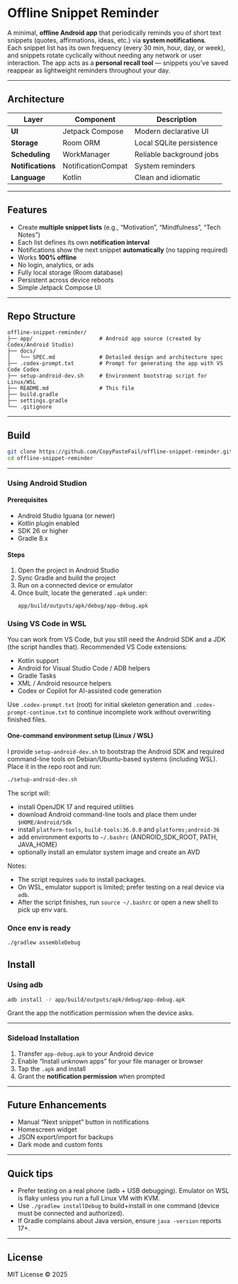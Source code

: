 # Offline Snippet Reminder

A minimal, **offline Android app** that periodically reminds you of short text snippets (quotes, affirmations, ideas, etc.) via **system notifications**.  
Each snippet list has its own frequency (every 30 min, hour, day, or week), and snippets rotate cyclically without needing any network or user interaction.
The app acts as a **personal recall tool** — snippets you’ve saved reappear as lightweight reminders throughout your day.

---

## Architecture

| Layer | Component | Description |
|-------|------------|-------------|
| **UI** | Jetpack Compose | Modern declarative UI |
| **Storage** | Room ORM | Local SQLite persistence |
| **Scheduling** | WorkManager | Reliable background jobs |
| **Notifications** | NotificationCompat | System reminders |
| **Language** | Kotlin | Clean and idiomatic |

---

## Features

- Create **multiple snippet lists** (e.g., “Motivation”, “Mindfulness”, “Tech Notes”)
- Each list defines its own **notification interval**
- Notifications show the next snippet **automatically** (no tapping required)
- Works **100% offline**
- No login, analytics, or ads
- Fully local storage (Room database)
- Persistent across device reboots
- Simple Jetpack Compose UI

---


## Repo Structure

```
offline-snippet-reminder/
├── app/                     # Android app source (created by Codex/Android Studio)
├── docs/
│   └── SPEC.md              # Detailed design and architecture spec
├── .codex-prompt.txt        # Prompt for generating the app with VS Code Codex
├── setup-android-dev.sh     # Environment bootstrap script for Linux/WSL
├── README.md                # This file
├── build.gradle
├── settings.gradle
└── .gitignore
```

---

## Build

```bash
git clone https://github.com/CopyPasteFail/offline-snippet-reminder.git
cd offline-snippet-reminder
```

---

### Using Android Studion

#### Prerequisites
- Android Studio Iguana (or newer)
- Kotlin plugin enabled
- SDK 26 or higher
- Gradle 8.x


#### Steps
1. Open the project in Android Studio  
2. Sync Gradle and build the project  
3. Run on a connected device or emulator  
4. Once built, locate the generated `.apk` under:
   ```
   app/build/outputs/apk/debug/app-debug.apk
   ```

### Using VS Code in WSL

You can work from VS Code, but you still need the Android SDK and a JDK (the script handles that). Recommended VS Code extensions:
- Kotlin support
- Android for Visual Studio Code / ADB helpers
- Gradle Tasks
- XML / Android resource helpers
- Codex or Copilot for AI-assisted code generation

Use `.codex-prompt.txt` (root) for initial skeleton generation and `.codex-prompt-continue.txt` to continue incomplete work without overwriting finished files.

#### One-command environment setup (Linux / WSL)

I provide `setup-android-dev.sh` to bootstrap the Android SDK and required command-line tools on Debian/Ubuntu-based systems (including WSL). Place it in the repo root and run:

```bash
./setup-android-dev.sh
```

The script will:
- install OpenJDK 17 and required utilities
- download Android command-line tools and place them under `$HOME/Android/Sdk`
- install `platform-tools`, `build-tools:36.0.0` and `platforms;android-36`
- add environment exports to `~/.bashrc` (ANDROID_SDK_ROOT, PATH, JAVA_HOME)
- optionally install an emulator system image and create an AVD

Notes:
- The script requires `sudo` to install packages.
- On WSL, emulator support is limited; prefer testing on a real device via `adb`.
- After the script finishes, run `source ~/.bashrc` or open a new shell to pick up env vars.

### Once env is ready

```bash
./gradlew assembleDebug
```

## Install

### Using adb

```bash
adb install -r app/build/outputs/apk/debug/app-debug.apk
```

Grant the app the notification permission when the device asks.

---

### Sideload Installation

1. Transfer `app-debug.apk` to your Android device  
2. Enable “Install unknown apps” for your file manager or browser  
3. Tap the `.apk` and install  
4. Grant the **notification permission** when prompted  

---

## Future Enhancements
- Manual “Next snippet” button in notifications  
- Homescreen widget  
- JSON export/import for backups  
- Dark mode and custom fonts  

---

## Quick tips

- Prefer testing on a real phone (adb + USB debugging). Emulator on WSL is flaky unless you run a full Linux VM with KVM.
- Use `./gradlew installDebug` to build+install in one command (device must be connected and authorized).
- If Gradle complains about Java version, ensure `java -version` reports 17+.

---

## License

MIT License © 2025
